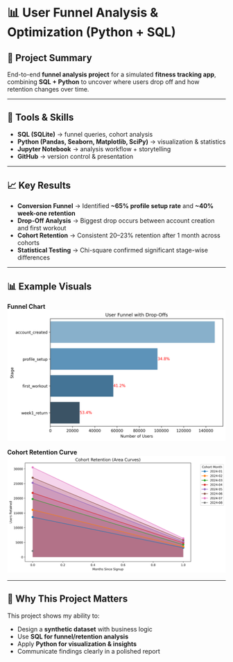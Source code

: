 # 📊 User Funnel Analysis & Optimization (Python + SQL)

## 🚀 Project Summary  
End-to-end **funnel analysis project** for a simulated **fitness tracking app**, combining **SQL + Python** to uncover where users drop off and how retention changes over time.  

---

## 🔧 Tools & Skills  
- **SQL (SQLite)** → funnel queries, cohort analysis  
- **Python (Pandas, Seaborn, Matplotlib, SciPy)** → visualization & statistics  
- **Jupyter Notebook** → analysis workflow + storytelling  
- **GitHub** → version control & presentation  

---

## 📈 Key Results  
- **Conversion Funnel** → Identified **~65% profile setup rate** and **~40% week-one retention**  
- **Drop-Off Analysis** → Biggest drop occurs between account creation and first workout  
- **Cohort Retention** → Consistent 20–23% retention after 1 month across cohorts  
- **Statistical Testing** → Chi-square confirmed significant stage-wise differences  

---

## 📊 Example Visuals  

**Funnel Chart**  
![Funnel](plots/funnel_chart.png)  

**Cohort Retention Curve**  
![Cohort](plots/cohort_retention_area.png)  

---

## 🎯 Why This Project Matters  
This project shows my ability to:  
- Design a **synthetic dataset** with business logic  
- Use **SQL for funnel/retention analysis**  
- Apply **Python for visualization & insights**  
- Communicate findings clearly in a polished report  

